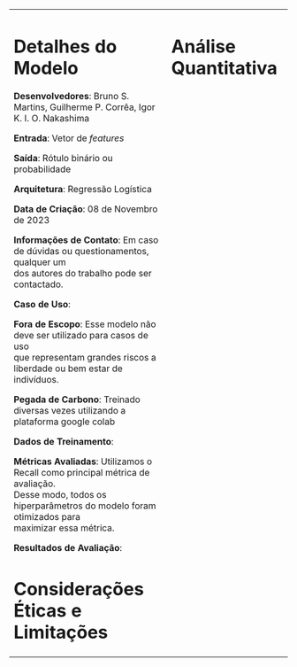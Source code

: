 
<table>
<td style="vertical-align: top">

# **Detalhes do Modelo**

**Desenvolvedores**: Bruno S. Martins, Guilherme P. Corrêa, Igor K. I. O. Nakashima

**Entrada**: Vetor de *features* 

**Saída**: Rótulo binário ou probabilidade 

**Arquitetura**: Regressão Logística

**Data de Criação**: 08 de Novembro de 2023

**Informações de Contato**: Em caso de dúvidas ou questionamentos, qualquer um <br>
dos autores do trabalho pode ser contactado.
 
**Caso de Uso**: 

**Fora de Escopo**: Esse modelo não deve ser utilizado para casos de uso <br>
que representam grandes riscos a liberdade ou bem estar de indivíduos. 

**Pegada de Carbono**: Treinado diversas vezes utilizando a plataforma google colab

**Dados de Treinamento**: 

**Métricas Avaliadas**: Utilizamos o Recall como principal métrica de avaliação. <br>
Desse modo, todos os hiperparâmetros do modelo foram otimizados para <br>
maximizar essa métrica.

**Resultados de Avaliação**:

# **Considerações Éticas e Limitações**
</td>

<td style="vertical-align: top">

# **Análise Quantitativa**

</td>

</table>